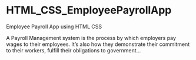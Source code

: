 # HTML_CSS_EmployeePayrollApp
Employee Payroll App using HTML CSS

A Payroll Management system is the process by which employers pay wages to their employees. It’s also how they demonstrate their commitment to their workers, fulfill their obligations to government…
